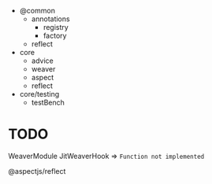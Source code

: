 - @common
  - annotations
    - registry
    - factory
  - reflect
- core
  - advice
  - weaver
  - aspect
  - reflect
- core/testing
  - testBench

# TODO

WeaverModule
JitWeaverHook => `Function not implemented`

@aspectjs/reflect
